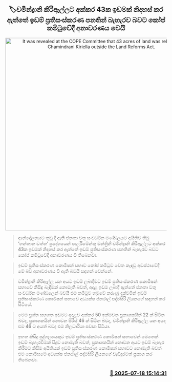 <p align='center'><b><h2 align='center' title='It was revealed at the COPE Committee that 43 acres of land was released to Chamindrani Kiriella outside the Land Reforms Act.'>🏷චමින්ද්‍රානි කිරිඇල්ලට අක්කර 43ක ඉඩමක් නිදහස් කර ඇත්තේ ඉඩම් ප්‍රතිසංස්කරණ පනතින් බැහැරව බවට කෝප් කමිටුවේදී අනාවරණය වෙයි</h2></b></p>
<p align='center'><img src='https://helakuru.sgp1.cdn.digitaloceanspaces.com/esana/images/lib/cope-committee.jpg' width='600' alt='It was revealed at the COPE Committee that 43 acres of land was released to Chamindrani Kiriella outside the Land Reforms Act.'></p>

> ආන්දෝලනයට තුඩු දී ඇති ජනතා වතු සංවර්ධන මණ්ඩලයට අයිතිව තිබු ‘හන්තාන වත්ත’ ප්‍රදේශයෙන් පාර්ලිමේන්තු මන්ත්‍රිනී චමින්ද්‍රානි කිරිඇල්ලට අක්කර 43ක ඉඩමක් නිදහස් කර ඇත්තේ ඉඩම් ප්‍රතිසංස්කරණ පනතින් බැහැරව බවට කෝප් කමිටුවේදී අනාවරණය වී තිබෙනවා.

> ඉඩම් ප්‍රතිසංස්කරණ කොමිෂන් සභාව කෝප් කමිටුව වෙත කැඳවූ අවස්ථාවේදී මේ බව අනාවරණය වී ඇති බවයි සඳහන් වෙන්නේ.

> චමින්ද්‍රානි කිරිඇල්ල යන අයට ඉඩම් ලබාදීමට ඉඩම් ප්‍රතිසංස්කරණ කොමිෂන් සභාවේ කිසිඳු බැඳීමක් නොමැති බවත්, අදාළ ඉඩම ලබාදී ඇත්තේ ජනතා වතු සංවර්ධන මණ්ඩලෙන් බවයි එම කමිටුව හමුවේ කරුණු දක්වමින් ඉඩම් ප්‍රතිසංස්කරණ කොමිෂන් සභාවේ අධ්‍යක්ෂ ජනරාල් පද්මසිරි ලියනගේ සඳහන් කර සිටියේ.

> මෙම ප්‍රශ්න සහගත ඉඩමට අදාළව අක්කර 50 ඉක්මවන ප්‍රකාශකයින් 22 ක් සිටින බවද, ප්‍රකාශකයින් නොවන පිරිස් 46 ක් සිටින බවද, චමින්ද්‍රානි කිරිඇල්ල යන අයද එම 46 ට අයත් බවද එම නිලධාරියා පවසා සිටියා.

> ඉහත කිසිදු ‍පුද්ගලයෙකුට ඉඩම් ප්‍රතිසංස්කරණ කොමිෂන් සභාවෙන් මෙතෙක් ඉඩම් බැහැරවීමක් සිදුව නොමැති බවත්, ප්‍රකාශකයින් නොවන අයට ඉඩම් බැහැර කිරීමට කිසිම අයිතියක් ඉඩම් ප්‍රතිසංස්කරණ කොමිෂන් සභාවට නොමැති බවත් එම කොමිසමේ අධ්‍යක්ෂ ජනරාල් පද්මසිරි ලියනගේ වැඩිදුරටත් ප්‍රකාශ කර තිබෙනවා.



<h3 align='right'><a href='https://www.helakuru.lk/esana/p/111975/'>📅 2025-07-18 15:14:31</a></h3>
